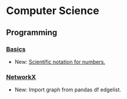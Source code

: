 # Computer Science

## Programming

### [Basics](python_basics.md)

* New: [Scientific notation for numbers.](python_basics.md#string-formatting)

### [NetworkX](networkx.md)

* New: Import graph from pandas df edgelist.
